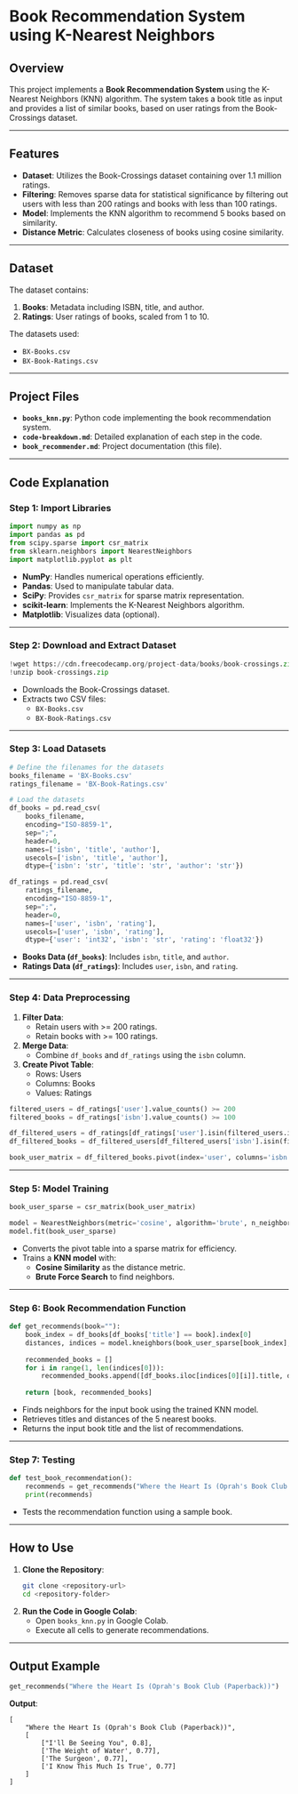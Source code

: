 # Book Recommendation System using K-Nearest Neighbors

## Overview

This project implements a **Book Recommendation System** using the K-Nearest Neighbors (KNN) algorithm. The system takes a book title as input and provides a list of similar books, based on user ratings from the Book-Crossings dataset.

---

## Features

- **Dataset**: Utilizes the Book-Crossings dataset containing over 1.1 million ratings.
- **Filtering**: Removes sparse data for statistical significance by filtering out users with less than 200 ratings and books with less than 100 ratings.
- **Model**: Implements the KNN algorithm to recommend 5 books based on similarity.
- **Distance Metric**: Calculates closeness of books using cosine similarity.

---

## Dataset

The dataset contains:
1. **Books**: Metadata including ISBN, title, and author.
2. **Ratings**: User ratings of books, scaled from 1 to 10.

The datasets used:
- `BX-Books.csv`
- `BX-Book-Ratings.csv`

---

## Project Files

- **`books_knn.py`**: Python code implementing the book recommendation system.
- **`code-breakdown.md`**: Detailed explanation of each step in the code.
- **`book_recommender.md`**: Project documentation (this file).

---

## Code Explanation

### Step 1: Import Libraries
```python
import numpy as np
import pandas as pd
from scipy.sparse import csr_matrix
from sklearn.neighbors import NearestNeighbors
import matplotlib.pyplot as plt
```
- **NumPy**: Handles numerical operations efficiently.
- **Pandas**: Used to manipulate tabular data.
- **SciPy**: Provides `csr_matrix` for sparse matrix representation.
- **scikit-learn**: Implements the K-Nearest Neighbors algorithm.
- **Matplotlib**: Visualizes data (optional).

---

### Step 2: Download and Extract Dataset
```python
!wget https://cdn.freecodecamp.org/project-data/books/book-crossings.zip
!unzip book-crossings.zip
```
- Downloads the Book-Crossings dataset.
- Extracts two CSV files:
  - `BX-Books.csv`
  - `BX-Book-Ratings.csv`

---

### Step 3: Load Datasets
```python
# Define the filenames for the datasets
books_filename = 'BX-Books.csv'
ratings_filename = 'BX-Book-Ratings.csv'

# Load the datasets
df_books = pd.read_csv(
    books_filename,
    encoding="ISO-8859-1",
    sep=";",
    header=0,
    names=['isbn', 'title', 'author'],
    usecols=['isbn', 'title', 'author'],
    dtype={'isbn': 'str', 'title': 'str', 'author': 'str'})

df_ratings = pd.read_csv(
    ratings_filename,
    encoding="ISO-8859-1",
    sep=";",
    header=0,
    names=['user', 'isbn', 'rating'],
    usecols=['user', 'isbn', 'rating'],
    dtype={'user': 'int32', 'isbn': 'str', 'rating': 'float32'})
```
- **Books Data (`df_books`)**: Includes `isbn`, `title`, and `author`.
- **Ratings Data (`df_ratings`)**: Includes `user`, `isbn`, and `rating`.

---

### Step 4: Data Preprocessing
1. **Filter Data**:
   - Retain users with >= 200 ratings.
   - Retain books with >= 100 ratings.
2. **Merge Data**:
   - Combine `df_books` and `df_ratings` using the `isbn` column.
3. **Create Pivot Table**:
   - Rows: Users
   - Columns: Books
   - Values: Ratings

```python
filtered_users = df_ratings['user'].value_counts() >= 200
filtered_books = df_ratings['isbn'].value_counts() >= 100

df_filtered_users = df_ratings[df_ratings['user'].isin(filtered_users.index)]
df_filtered_books = df_filtered_users[df_filtered_users['isbn'].isin(filtered_books.index)]

book_user_matrix = df_filtered_books.pivot(index='user', columns='isbn', values='rating').fillna(0)
```

---

### Step 5: Model Training
```python
book_user_sparse = csr_matrix(book_user_matrix)

model = NearestNeighbors(metric='cosine', algorithm='brute', n_neighbors=5)
model.fit(book_user_sparse)
```
- Converts the pivot table into a sparse matrix for efficiency.
- Trains a **KNN model** with:
  - **Cosine Similarity** as the distance metric.
  - **Brute Force Search** to find neighbors.

---

### Step 6: Book Recommendation Function
```python
def get_recommends(book=""):
    book_index = df_books[df_books['title'] == book].index[0]
    distances, indices = model.kneighbors(book_user_sparse[book_index], n_neighbors=6)
    
    recommended_books = []
    for i in range(1, len(indices[0])):
        recommended_books.append([df_books.iloc[indices[0][i]].title, distances[0][i]])
    
    return [book, recommended_books]
```
- Finds neighbors for the input book using the trained KNN model.
- Retrieves titles and distances of the 5 nearest books.
- Returns the input book title and the list of recommendations.

---

### Step 7: Testing
```python
def test_book_recommendation():
    recommends = get_recommends("Where the Heart Is (Oprah's Book Club (Paperback))")
    print(recommends)
```
- Tests the recommendation function using a sample book.

---

## How to Use

1. **Clone the Repository**:
   ```bash
   git clone <repository-url>
   cd <repository-folder>
   ```
2. **Run the Code in Google Colab**:
   - Open `books_knn.py` in Google Colab.
   - Execute all cells to generate recommendations.

---

## Output Example

```python
get_recommends("Where the Heart Is (Oprah's Book Club (Paperback))")
```
**Output**:
```plaintext
[
    "Where the Heart Is (Oprah's Book Club (Paperback))",
    [
        ["I'll Be Seeing You", 0.8],
        ['The Weight of Water', 0.77],
        ['The Surgeon', 0.77],
        ['I Know This Much Is True', 0.77]
    ]
]
```
